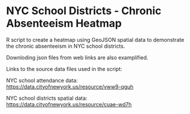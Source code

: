 # NYC School Districts - Chronic Absenteeism Heatmap

R script to create a heatmap using GeoJSON spatial data to demonstrate the chronic absenteeism in NYC school districts.

Downloding json files from web links are also examplified.

Links to the source data files used in the script:

NYC school attendance data: https://data.cityofnewyork.us/resource/vww9-qguh

NYC school districts spatial data: https://data.cityofnewyork.us/resource/cuae-wd7h
